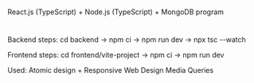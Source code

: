 #

React.js (TypeScript) + Node.js (TypeScript) + MongoDB program

#

Backend steps:
cd backend ->
npm ci ->
npm run dev ->
npx tsc --watch

Frontend steps:
cd frontend/vite-project ->
npm ci ->
npm run dev

Used:
Atomic design + Responsive Web Design Media Queries
